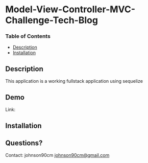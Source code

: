 # Model-View-Controller-MVC-Challenge-Tech-Blog

### Table of Contents
* [Description](#description)
* [Installation](#installation)

## Description
This application is a working fullstack application using sequelize

## Demo
Link: 

## Installation


## Questions? 
Contact: 
johnson90cm
johnson90cm@gmail.com